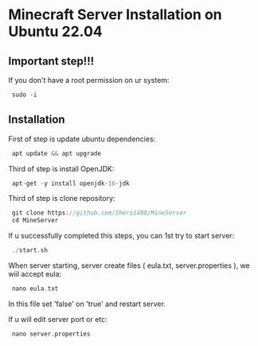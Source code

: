 # Minecraft Server Installation on Ubuntu 22.04

## Important step!!!
If you don't have a root permission on ur system:
```C++
 sudo -i
```

## Installation
First of step is update ubuntu dependencies:
```C++
 apt update && apt upgrade
```

Third of step is install OpenJDK:
```C++
 apt-get -y install openjdk-16-jdk
```

Third of step is clone repository:
```C++
 git clone https://github.com/Shero1488/MineServer
 cd MineServer
```

If u successfully completed this steps, you can 1st try to start server:
```C++
 ./start.sh
```

When server starting, server create files ( eula.txt, server.properties ), we wiil accept eula:
```C++
 nano eula.txt
```
In this file set 'false' on 'true' and restart server.

If u will edit server port or etc:
```C++
 nano server.properties
```
